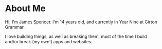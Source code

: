 # About Me

Hi, I'm James Spencer. I'm 14 years old, and currently in Year Nine at Girton Grammar.

I love building things, as well as breaking them, most of the time I build and/or break (my own!) apps and websites.
